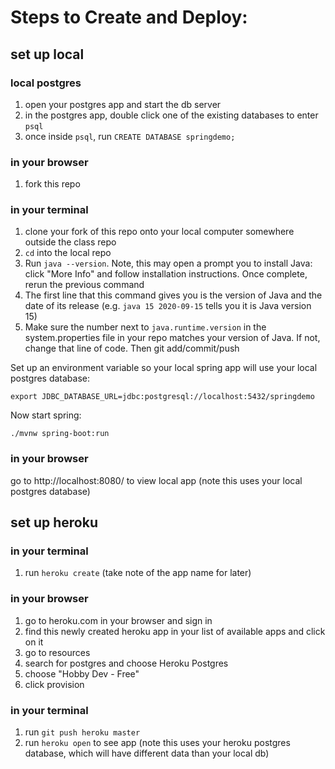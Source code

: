 # Steps to Create and Deploy:

## set up local

### local postgres

1. open your postgres app and start the db server
1. in the postgres app, double click one of the existing databases to enter `psql`
1. once inside `psql`, run `CREATE DATABASE springdemo;`

### in your browser

1. fork this repo

### in your terminal

1. clone your fork of this repo onto your local computer somewhere outside the class repo
1. `cd` into the local repo
1. Run `java --version`.  Note, this may open a prompt you to install Java: click "More Info" and follow installation instructions.  Once complete, rerun the previous command
  1. The first line that this command gives you is the version of Java and the date of its release (e.g. `java 15 2020-09-15` tells you it is Java version 15)
  1. Make sure the number next to `java.runtime.version` in the system.properties file in your repo matches your version of Java.  If not, change that line of code.  Then git add/commit/push

Set up an environment variable so your local spring app will use your local postgres database:

```
export JDBC_DATABASE_URL=jdbc:postgresql://localhost:5432/springdemo
```

Now start spring:

```
./mvnw spring-boot:run
```

### in your browser

go to http://localhost:8080/ to view local app (note this uses your local postgres database)

## set up heroku

### in your terminal

1. run `heroku create` (take note of the app name for later)

### in your browser

1. go to heroku.com in your browser and sign in
1. find this newly created heroku app in your list of available apps and click on it
1. go to resources
1. search for postgres and choose Heroku Postgres
1. choose "Hobby Dev - Free"
1. click provision

### in your terminal

1. run `git push heroku master`
1. run `heroku open` to see app (note this uses your heroku postgres database, which will have different data than your local db)
